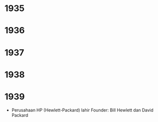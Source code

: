 # 1935
# 1936
# 1937
# 1938
# 1939
- Perusahaan HP (Hewlett-Packard) lahir
	Founder: Bill Hewlett dan David Packard